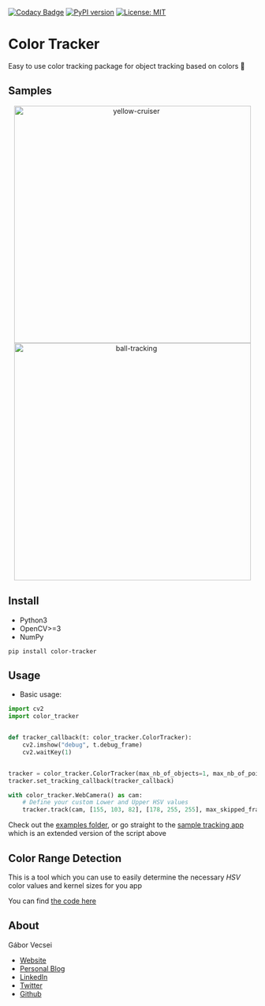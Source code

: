 [![Codacy Badge](https://api.codacy.com/project/badge/Grade/67f0a9e168b3457385f2f7fcd09a9afa)](https://www.codacy.com/app/vecseigabor.x/Color-Tracker?utm_source=github.com&amp;utm_medium=referral&amp;utm_content=gaborvecsei/Color-Tracker&amp;utm_campaign=Badge_Grade)
[![PyPI version](https://badge.fury.io/py/color-tracker.svg)](https://badge.fury.io/py/color-tracker)
[![License: MIT](https://img.shields.io/badge/License-MIT-yellow.svg)](https://opensource.org/licenses/MIT)

# Color Tracker

Easy to use color tracking package for object tracking based on colors :art:

## Samples

<p align="center">
<img src="art/yellow_cruiser.gif" width="480" alt="yellow-cruiser"></a><br/>
<img src="art/ball_tracking.gif" width="480" alt="ball-tracking"></a><br/>
</p>

## Install

- Python3
- OpenCV>=3
- NumPy

```
pip install color-tracker
```

## Usage

- Basic usage:

``` python
import cv2
import color_tracker


def tracker_callback(t: color_tracker.ColorTracker):
    cv2.imshow("debug", t.debug_frame)
    cv2.waitKey(1)


tracker = color_tracker.ColorTracker(max_nb_of_objects=1, max_nb_of_points=20, debug=True)
tracker.set_tracking_callback(tracker_callback)

with color_tracker.WebCamera() as cam:
    # Define your custom Lower and Upper HSV values
    tracker.track(cam, [155, 103, 82], [178, 255, 255], max_skipped_frames=24)
```

Check out the [examples folder](examples), or go straight to the [sample tracking app](examples/tracking.py) which is an extended
version of the script above

## Color Range Detection

This is a tool which you can use to easily determine the necessary *HSV* color values and kernel sizes for you app

You can find [the code here](examples/hsv_color_detector.py)

## About

Gábor Vecsei

- [Website](https://gaborvecsei.com)
- [Personal Blog](https://gaborvecsei.wordpress.com/)
- [LinkedIn](https://www.linkedin.com/in/gaborvecsei)
- [Twitter](https://twitter.com/GAwesomeBE)
- [Github](https://github.com/gaborvecsei)
